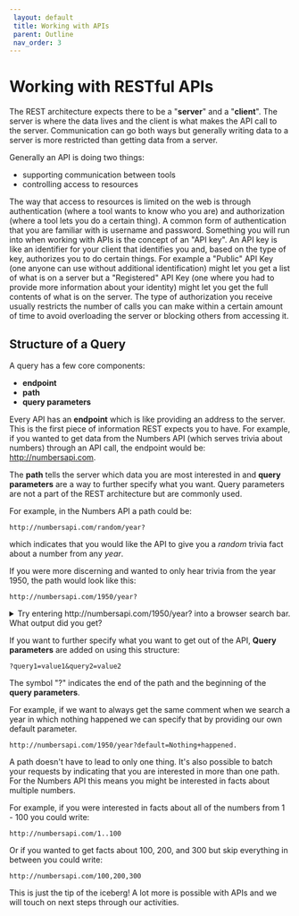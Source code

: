 ```yaml
---
 layout: default
 title: Working with APIs
 parent: Outline
 nav_order: 3
---
```

# Working with RESTful APIs

The REST architecture expects there to be a "__server__" and a "__client__". The server is where the data lives and the client is what makes the API call to the server. Communication can go both ways but generally writing data to a server is more restricted than getting data from a server.

Generally an API is doing two things:
* supporting communication between tools
* controlling access to resources

The way that access to resources is limited on the web is through authentication (where a tool wants to know who you are) and authorization (where a tool lets you do a certain thing). A common form of authentication that you are familiar with is username and password. Something you will run into when working with APIs is the concept of an "API key". An API key is like an identifier for your client that identifies you and, based on the type of key, authorizes you to do certain things. For example a "Public" API Key (one anyone can use without additional identification) might let you get a list of what is on a server but a "Registered" API Key (one where you had to provide more information about your identity) might let you get the full contents of what is on the server. The type of authorization you receive usually restricts the number of calls you can make within a certain amount of time to avoid overloading the server or blocking others from accessing it.

## Structure of a Query

A query has a few core components:
* __endpoint__
* __path__
* __query parameters__

Every API has an __endpoint__ which is like providing an address to the server. This is the first piece of information REST expects you to have. For example, if you wanted to get data from the Numbers API (which serves trivia about numbers) through an API call, the endpoint would be: http://numbersapi.com.

The __path__ tells the server which data you are most interested in and __query parameters__ are a way to further specify what you want. Query parameters are not a part of the REST architecture but are commonly used.

For example, in the Numbers API a path could be:
~~~
http://numbersapi.com/random/year?
~~~
which indicates that you would like the API to give you a _random_ trivia fact about a number from any _year_.

If you were more discerning and wanted to only hear trivia from the year 1950, the path would look like this:
~~~
http://numbersapi.com/1950/year?
~~~
<details>
<summary>Try entering http://numbersapi.com/1950/year? into a browser search bar. What output did you get?</summary>
<br>

Output
{: .label .label-yellow important! }
~~~
1950 is the year that nothing remarkable happened.  
(Or some equally pithy comment.)
~~~

</details>

If you want to further specify what you want to get out of the API, __Query parameters__ are added on using this structure:

~~~
?query1=value1&query2=value2
~~~

The symbol "?" indicates the end of the path and the beginning of the __query parameters__.

For example, if we want to always get the same comment when we search a year in which nothing happened we can specify that by providing our own default parameter.
~~~
http://numbersapi.com/1950/year?default=Nothing+happened.
~~~

A path doesn't have to lead to only one thing. It's also possible to batch your requests by indicating that you are interested in more than one path. For the Numbers API this means you might be interested in facts about multiple numbers.

For example, if you were interested in facts about all of the numbers from 1 - 100 you could write:
~~~
http://numbersapi.com/1..100
~~~

Or if you wanted to get facts about 100, 200, and 300 but skip everything in between you could write:
~~~
http://numbersapi.com/100,200,300
~~~

This is just the tip of the iceberg! A lot more is possible with APIs and we will touch on next steps through our activities.
